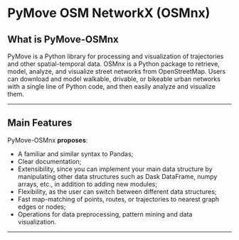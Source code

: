 # PyMove OSM NetworkX (OSMnx)

## What is PyMove-OSMnx

PyMove is a Python library for processing and visualization of trajectories and other spatial-temporal data. OSMnx is a Python package to retrieve, model, analyze, and visualize street networks from OpenStreetMap. Users can download and model walkable, drivable, or bikeable urban networks with a single line of Python code, and then easily analyze and visualize them.

---

## Main Features

PyMove-OSMnx **proposes**:

-   A familiar and similar syntax to Pandas;
-   Clear documentation;
-   Extensibility, since you can implement your main data structure by manipulating other data structures such as Dask DataFrame, numpy arrays, etc., in addition to adding new modules;
-   Flexibility, as the user can switch between different data structures;
-   Fast map-matching of points, routes, or trajectories to nearest graph edges or nodes;
-   Operations for data preprocessing, pattern mining and data visualization.

---
